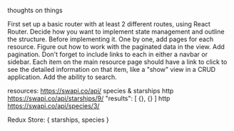 thoughts on things



First set up a basic router with at least 2 different routes, using React Router.
Decide how you want to implement state management and outline the structure. Before implementing it.
One by one, add pages for each resource. Figure out how to work with the paginated data in the view. Add pagination. Don't forget to include links to each in either a navbar or sidebar.
Each item on the main resource page should have a link to click to see the detailed information on that item, like a "show" view in a CRUD application.
Add the ability to search.



resources:
https://swapi.co/api/
species & starships
http https://swapi.co/api/starships/9/
  "results": [ {}, {} ]
http https://swapi.co/api/species/3/

Redux Store:
{
  starships,
  species
}

